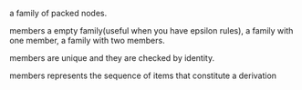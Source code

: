 a family of packed nodes.

members 
 	a empty family(useful when you have epsilon rules),
	a family with one member,
	a family with two members.
	
members are unique and they are checked by identity.

members represents  the sequence of items that constitute  a derivation


	
